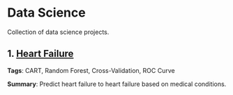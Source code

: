 # Data Science

Collection of data science projects.

## 1. [Heart Failure](01_HeartFailure/README.md)

**Tags**: CART, Random Forest, Cross-Validation, ROC Curve

**Summary**: Predict heart failure to heart failure based on medical conditions.
